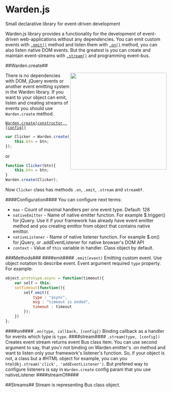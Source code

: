 Warden.js
=========

Small declarative library for event-driven development

Warden.js library provides a functionality for the development of event-driven web-applications without any dependencies. You can emit custom events with [`.emit()`](#emit) method and listen them with [`.on()`](#on) method, you can also listen native DOM events. But the greatest is you can create and maintain event-streams with [`.stream()`](#stream) and programming event-bus. 

##Warden.create##

<img src="http://ps.cms-service.ru/warden/assets/img/warden.png" align="right" width="301px" style='z-index: 32323; position: relative;'/>

There is no dependencies with DOM, jQuery events or another event emitting system in the Warden library. If you want to your object can emit, listen and creating streams of events you should use <code>Warden.create</code> method.

[`Warden.create(constructor, [config])`](https://github.com/zefirka/Warden.js/blob/master/docs/EmitterDocs.md)
```js
var Clicker = Warden.create(function Clicker(btn){
	this.btn = btn;
});
```
or
```js
function Clicker(btn){
	this.btn = btn;
}
Warden.create(Clicker);
```
Now <code>Clicker</code> class has methods <code>.on</code>, <code>.emit</code>, <code>.stream</code> and `streamOf`. 

####Configuration####
You can configure next terms:
-  `max` - Count of maximal handlers per one event type. Default: 128
-  `nativeEmitter` - Name of native emitter function. For example $.trigger() for jQuery. Use it if your framework has already have event emitter method and you creating emittor from object that contains native emittor.
-  `nativeListener` - Name of native listener function. For example $.on() for jQuery, or .addEventListener for native browser's DOM API
-  `context` - Value of `this` variable in handler. Class object by default.

###Methods###
####emit####
`.emit(event)`
Emitting custom event. Use object notation to describe event. Event argument required `type` property. For example:
```js
object.prototype.async = function(timeout){
	var self = this;
	setTimeout(function(){
		self.emit({
			type : "async",
			msg : "timeout is ended",
			timeout : timeout
		});
	})	
};
```
####on####
`.on(type, callback, [config])`
Binding callback as a handler for events which type is `type`.
####stream####
`.stream(type, [config])`
Creates event stream returns event Bus class item. You can use second argument to say, that you'r not binding on Warden.emitter's .on method and want to listen only your framework's listener's function. So, if your object is not, a class but a #HTML object for example, you can you `htmlObj.stream('click', 'addEventListener')`. But prefered way to configure listeners is say in `Warden.create` config param that you use nativeListener
####streamOf####

##Streams##
Stream is representing Bus class object.